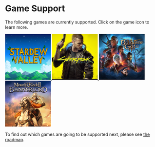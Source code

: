 # Game Support

The following games are currently supported. Click on the game icon to learn more.

<a href="./StardewValley">
<img src="https://github.com/Nexus-Mods/NexusMods.App/blob/main/src/Games/NexusMods.Games.StardewValley/Resources/icon.png?raw=true" style="max-width:150px" title="Stardew Valley" alt="Stardew Valley">
</a>
<a href="./Cyberpunk2077">
<img src="https://github.com/Nexus-Mods/NexusMods.App/blob/main/src/Games/NexusMods.Games.RedEngine/Resources/Cyberpunk2077/icon.png?raw=true" style="max-width:150px" title="Cyberpunk 2077" alt="Cyberpunk 2077">
</a>
<a href="./BaldursGate3">
<img src="https://github.com/Nexus-Mods/NexusMods.App/blob/main/src/Games/NexusMods.Games.Larian/Resources/BaldursGate3/icon.png?raw=true" style="max-width:150px" title="Baldur's Gate 3" alt="Baldur's Gate 3">
</a>
<a href="./Bannerlord">
<img src="https://github.com/Nexus-Mods/NexusMods.App/blob/main/src/Games/NexusMods.Games.MountAndBlade2Bannerlord/Resources/icon.png?raw=true" style="max-width:150px" title="Bannerlord" alt="Bannerlord">
</a>

To find out which games are going to be supported next, please see [the roadmap](https://trello.com/b/gPzMuIr3/nexus-mods-app-roadmap). 

